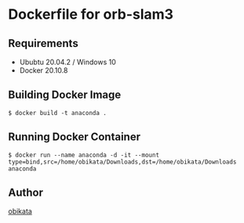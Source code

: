 Dockerfile for orb-slam3
====

## Requirements
- Ububtu 20.04.2 / Windows 10
- Docker 20.10.8

## Building Docker Image
```
$ docker build -t anaconda .
```

## Running Docker Container
```
$ docker run --name anaconda -d -it --mount type=bind,src=/home/obikata/Downloads,dst=/home/obikata/Downloads anaconda
```

## Author

[obikata](https://github.com/obikata)
